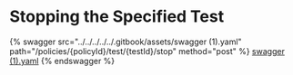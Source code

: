 # Stopping the Specified Test

{% swagger src="../../../../../.gitbook/assets/swagger (1).yaml" path="/policies/{policyId}/test/{testId}/stop" method="post" %}
[swagger (1).yaml](<../../../../../.gitbook/assets/swagger (1).yaml>)
{% endswagger %}
